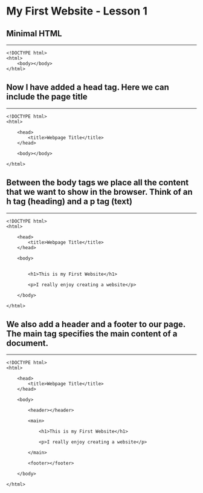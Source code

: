 # My First Website - Lesson 1
 
## Minimal HTML
--- 
    <!DOCTYPE html>
    <html>
        <body></body>
    </html>

## Now I have added a head tag. Here we can include the page title
---

    <!DOCTYPE html>
    <html>

        <head>
            <title>Webpage Title</title>
        </head>

        <body></body>

    </html>

## Between the body tags we place all the content that we want to show in the browser. Think of an **h tag (heading)** and a **p tag (text)**
---

    <!DOCTYPE html>
    <html>

        <head>
            <title>Webpage Title</title>
        </head>

        <body>


            <h1>This is my First Website</h1>

            <p>I really enjoy creating a website</p>
            
        </body>

    </html>

## We also add a header and a footer to our page. The **main** tag specifies the main content of a document.
---

    <!DOCTYPE html>
    <html>

        <head>
            <title>Webpage Title</title>
        </head>

        <body>

            <header></header>

            <main>

                <h1>This is my First Website</h1>

                <p>I really enjoy creating a website</p>

            </main>

            <footer></footer>
            
        </body>

    </html>    
